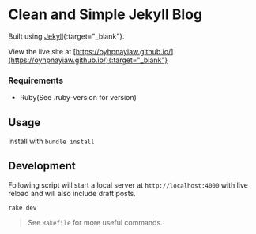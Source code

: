 # Clean and Simple Jekyll Blog

Built using [Jekyll](https://jekyllrb.com/){:target="_blank"}.

View the live site at [https://oyhpnayiaw.github.io/](https://oyhpnayiaw.github.io/){:target="_blank"}

### Requirements

- Ruby(See .ruby-version for version)

## Usage

Install with `bundle install`


## Development

Following script will start a local server at `http://localhost:4000`
with live reload and will also include draft posts.

```
rake dev
```

> See `Rakefile` for more useful commands.
